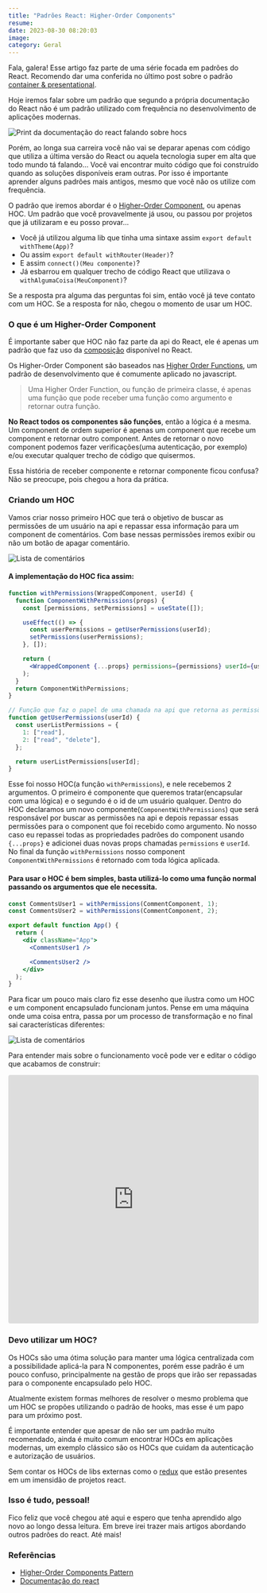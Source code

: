 ```yaml
---
title: "Padrões React: Higher-Order Components"
resume:
date: 2023-08-30 08:20:03
image:
category: Geral
---
```


Fala, galera! Esse artigo faz parte de uma série focada em padrões do React. Recomendo dar uma conferida no último post sobre o padrão [container & presentational](https://www.cristiano.dev/blog/2023-08-23-react-patterns-container-presentational).

Hoje iremos falar sobre um padrão que segundo a própria documentação do React não é um padrão utilizado com frequência no desenvolvimento de aplicações modernas.

![Print da documentação do react falando sobre hocs](/assets/img/hoc-unused.png)

Porém, ao longa sua carreira você não vai se deparar apenas com código que utiliza a última versão do React ou aquela tecnologia super em alta que todo mundo tá falando... Você vai encontrar muito código que foi construído quando as soluções disponíveis eram outras. Por isso é importante aprender alguns padrões mais antigos, mesmo que você não os utilize com frequência.

O padrão que iremos abordar é o [Higher-Order Component](https://pt-br.legacy.reactjs.org/docs/higher-order-components.html), ou apenas HOC. Um padrão que você provavelmente já usou, ou passou por projetos que já utilizaram e eu posso provar...

- Você já utilizou alguma lib que tinha uma sintaxe assim `export default withTheme(App)`?
- Ou assim `export default withRouter(Header)`?
- E assim `connect()(Meu componente)`?
- Já esbarrou em qualquer trecho de código React que utilizava o `withAlgumaCoisa(MeuComponent)`?

Se a resposta pra alguma das perguntas foi sim, então você já teve contato com um HOC. Se a resposta for não, chegou o momento de usar um HOC.

### O que é um Higher-Order Component

É importante saber que HOC não faz parte da api do React, ele é apenas um padrão que faz uso da [composição](https://pt-br.legacy.reactjs.org/docs/composition-vs-inheritance.html) disponível no React.

Os Higher-Order Component são baseados nas [Higher Order Functions](https://www.alura.com.br/artigos/high-order-functions), um padrão de desenvolvimento que é comumente aplicado no javascript.

> Uma Higher Order Function, ou função de primeira classe, é apenas uma função que pode receber uma função como argumento e retornar outra função.

**No React todos os componentes são funções**, então a lógica é a mesma. Um component de ordem superior é apenas um component que recebe um component e retornar outro component. Antes de retornar o novo component podemos fazer verificações(uma autenticação, por exemplo) e/ou executar qualquer trecho de código que quisermos.

Essa história de receber componente e retornar componente ficou confusa? Não se preocupe, pois chegou a hora da prática.

### Criando um HOC

Vamos criar nosso primeiro HOC que terá o objetivo de buscar as permissões de um usuário na api e repassar essa informação para um component de comentários. Com base nessas permissões iremos exibir ou não um botão de apagar comentário.

![Lista de comentários](/assets/img/hoc-example.png)

#### A implementação do HOC fica assim:

```jsx
function withPermissions(WrappedComponent, userId) {
  function ComponentWithPermissions(props) {
    const [permissions, setPermissions] = useState([]);

    useEffect(() => {
      const userPermissions = getUserPermissions(userId);
      setPermissions(userPermissions);
    }, []);

    return (
      <WrappedComponent {...props} permissions={permissions} userId={userId} />
    );
  }
  return ComponentWithPermissions;
}

// Função que faz o papel de uma chamada na api que retorna as permissões do usuário
function getUserPermissions(userId) {
  const userListPermissions = {
    1: ["read"],
    2: ["read", "delete"],
  };

  return userListPermissions[userId];
}
```

Esse foi nosso HOC(a função `withPermissions`), e nele recebemos 2 argumentos. O primeiro é componente que queremos tratar(encapsular com uma lógica) e o segundo é o id de um usuário qualquer.
Dentro do HOC declaramos um novo componente(`ComponentWithPermissions`) que será responsável por buscar as permissões na api e depois repassar essas permissões para o component que foi recebido como argumento. No nosso caso eu repassei todas as propriedades padrões do component usando `{...props}` e adicionei duas novas props chamadas `permissions` e `userId`. No final da função `withPermissions` nosso component `ComponentWithPermissions` é retornado com toda lógica aplicada.

#### Para usar o HOC é bem simples, basta utilizá-lo como uma função normal passando os argumentos que ele necessita.

```jsx
const CommentsUser1 = withPermissions(CommentComponent, 1);
const CommentsUser2 = withPermissions(CommentComponent, 2);

export default function App() {
  return (
    <div className="App">
      <CommentsUser1 />

      <CommentsUser2 />
    </div>
  );
}
```

Para ficar um pouco mais claro fiz esse desenho que ilustra como um HOC e um component encapsulado funcionam juntos. Pense em uma máquina onde uma coisa entra, passa por um processo de transformação e no final sai características diferentes:

![Lista de comentários](/assets/img/hoc-desenho.png)

Para entender mais sobre o funcionamento você pode ver e editar o código que acabamos de construir:

<iframe src="https://codesandbox.io/embed/hoc-react-sdfjqk?fontsize=14&hidenavigation=1&theme=dark"
     style="width:100%; height:500px; border:0; border-radius: 4px; overflow:hidden;"
     title="HOC - React"
     allow="accelerometer; ambient-light-sensor; camera; encrypted-media; geolocation; gyroscope; hid; microphone; midi; payment; usb; vr; xr-spatial-tracking"
     sandbox="allow-forms allow-modals allow-popups allow-presentation allow-same-origin allow-scripts"
   ></iframe>

### Devo utilizar um HOC?

Os HOCs são uma ótima solução para manter uma lógica centralizada com a possibilidade aplicá-la para N componentes, porém esse padrão é um pouco confuso, principalmente na gestão de props que irão ser repassadas para o componente encapsulado pelo HOC.

Atualmente existem formas melhores de resolver o mesmo problema que um HOC se propões utilizando o padrão de hooks, mas esse é um papo para um próximo post.

É importante entender que apesar de não ser um padrão muito recomendado, ainda é muito comum encontrar HOCs em aplicações modernas, um exemplo clássico são os HOCs que cuidam da autenticação e autorização de usuários.

Sem contar os HOCs de libs externas como o [redux](https://redux.js.org/) que estão presentes em um imensidão de projetos react.

### Isso é tudo, pessoal!

Fico feliz que você chegou até aqui e espero que tenha aprendido algo novo ao longo dessa leitura. Em breve irei trazer mais artigos abordando outros padrões do react. Até mais!

### Referências

- [Higher-Order Components Pattern](https://javascriptpatterns.vercel.app/patterns/react-patterns/higher-order-component)
- [Documentação do react](https://legacy.reactjs.org/docs/higher-order-components.html)
